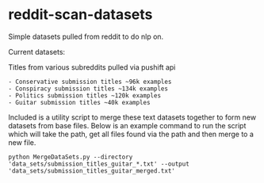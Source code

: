# reddit-scan-datasets
Simple datasets pulled from reddit to do nlp on.

Current datasets:

Titles from various subreddits pulled via pushift api

    - Conservative submission titles ~96k examples
    - Conspiracy submission titles ~134k examples
    - Politics submission titles ~120k examples
    - Guitar submission titles ~40k examples

Included is a utility script to merge these text datasets together to form new datasets from base files. Below is an example command to run the script which will take the path, get all files found via the path and then merge to a new file.

```
python MergeDataSets.py --directory 'data_sets/submission_titles_guitar_*.txt' --output 'data_sets/submission_titles_guitar_merged.txt'
```
